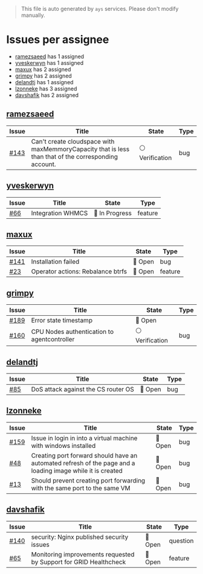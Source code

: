 > This file is auto generated by `ays` services. Please don't modify manually.

# Issues per assignee
- [ramezsaeed](#ramezsaeed) has 1 assigned
- [yveskerwyn](#yveskerwyn) has 1 assigned
- [maxux](#maxux) has 2 assigned
- [grimpy](#grimpy) has 2 assigned
- [delandtj](#delandtj) has 1 assigned
- [lzonneke](#lzonneke) has 3 assigned
- [davshafik](#davshafik) has 2 assigned



## [ramezsaeed](https://github.com/ramezsaeed)

|Issue|Title|State|Type|
|-----|-----|-----|----|
|[#143](https://github.com/0-complexity/openvcloud/issues/143)|Can't create cloudspace with maxMemmoryCapacity that is less than that of the corresponding account.|:white_circle: Verification|bug|


## [yveskerwyn](https://github.com/yveskerwyn)

|Issue|Title|State|Type|
|-----|-----|-----|----|
|[#66](https://github.com/0-complexity/openvcloud/issues/66)|Integration WHMCS|:large_blue_circle: In Progress|feature|


## [maxux](https://github.com/maxux)

|Issue|Title|State|Type|
|-----|-----|-----|----|
|[#141](https://github.com/0-complexity/openvcloud/issues/141)|Installation failed|:red_circle: Open|bug|
|[#23](https://github.com/0-complexity/openvcloud/issues/23)|Operator actions: Rebalance btrfs|:red_circle: Open|feature|


## [grimpy](https://github.com/grimpy)

|Issue|Title|State|Type|
|-----|-----|-----|----|
|[#189](https://github.com/0-complexity/openvcloud/issues/189)|Error state timestamp|:red_circle: Open||
|[#160](https://github.com/0-complexity/openvcloud/issues/160)|CPU Nodes authentication to agentcontroller|:white_circle: Verification|bug|


## [delandtj](https://github.com/delandtj)

|Issue|Title|State|Type|
|-----|-----|-----|----|
|[#85](https://github.com/0-complexity/openvcloud/issues/85)|DoS attack against the CS router OS|:red_circle: Open|bug|


## [lzonneke](https://github.com/lzonneke)

|Issue|Title|State|Type|
|-----|-----|-----|----|
|[#159](https://github.com/0-complexity/openvcloud/issues/159)|Issue in login in into a virtual machine with windows installed|:red_circle: Open|bug|
|[#48](https://github.com/0-complexity/openvcloud/issues/48)|Creating port forward should have an automated refresh of the page and a loading image while it is created|:red_circle: Open|bug|
|[#13](https://github.com/0-complexity/openvcloud/issues/13)|Should prevent creating port forwarding with the same port to the same VM|:red_circle: Open|bug|


## [davshafik](https://github.com/davshafik)

|Issue|Title|State|Type|
|-----|-----|-----|----|
|[#140](https://github.com/0-complexity/openvcloud/issues/140)|security: Nginx published security issues|:red_circle: Open|question|
|[#65](https://github.com/0-complexity/openvcloud/issues/65)|Monitoring improvements requested by Support for GRID Healthcheck|:red_circle: Open|feature|


